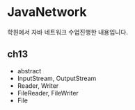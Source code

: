# JavaNetwork
학원에서 자바 네트워크 수업진행한 내용입니다.

ch13
---------------
* abstract
* InputStream, OutputStream
* Reader, Writer
* FileReader, FileWriter
* File
